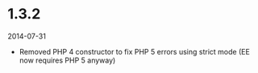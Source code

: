 # 1.3.2

2014-07-31

- Removed PHP 4 constructor to fix PHP 5 errors using strict mode (EE now requires PHP 5 anyway)